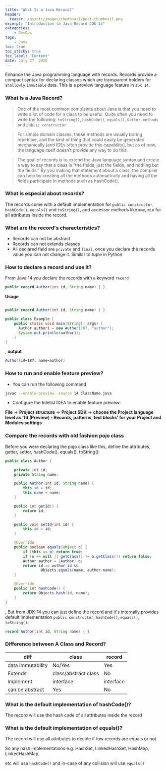 ```yaml
---
title: "What Is a Java Record?"
header:
  teaser: /assets/images/thumbnail/post-thumbnail.png
excerpt: "Introduction to Java Record JDK-14"
categories:
    - DevOps
tags:
    - Java
toc: true
toc_sticky: true
toc_label: "Content"
date: July 27, 2020
---
```



Enhance the Java programming language with records. Records provide a compact syntax for declaring classes which are transparent holders for `shallowly` `immutable` data. This is a preview language feature in `JDK 14`.

### What Is a Java Record? 

> One of the most common complaints about Java is that you need to write a lot of code for a class to be useful. Quite often you need to write the following: `toString()`, `hashCode()`, `equals()`, `Getter-methods` and `public constructor`

>For simple domain classes, these methods are usually boring, repetitive, and the kind of thing that could easily be generated mechanically (and IDEs often provide this capability), but as of now, the language itself doesn’t provide any way to do this.

>The goal of records is to extend the Java language syntax and create a way to say that a class is “the fields, just the fields, and nothing but the fields.” By you making that statement about a class, the compiler can help by creating all the methods automatically and having all the fields participate in methods such as hashCode().

### What is especial about records?

The records come with a default implementation for `public constructor`, `hashCode()`, `equals()` and `toString()`, and accessor methods like `max`, `min` for all attributes inside the record.

### What are the record's characteristics?

* Records can not be abstract
* Records can not extends classes
* All declared field are `private` and `final`, once you declare the records value you can not change it. Similar to tuple in Python


### How to declare a record and use it?

From Java 14 you declare the records with a keyword `record`

```java
public record Author(int id, String name) { }
```

**Usage**

```java

public record Author(int id, String name) { }

public class Example {
    public static void main(String[] args) {
      Author author1 = new Author(187, "author");
      System.out.println(author1);
    }
}
```

, **output**

```bash
Author[id=187, name=author]
```

### How to run and enable feature preview?

* You can run the following command

```bash
javac --enable-preview -source 14 ClassName.java
```

* Configure the IntelliJ IDEA to enable feature preview:

**File** &#8594; **Project structure** &#8594; **Project SDK** &#8594; **choose the Project language level as ‘14 (Preview) - Records, patterns, text blocks’ for your Project and Modules settings**

### Compare the records with old fashion pojo class

Before you were declaring the pojo class like this, define the attributes, getter, setter, hashCode(), equals(), toString():

```java
public class Author {

    private int id;
    private String name;

    public Author(int id, String name) {
        this.id = id;
        this.name = name;
    }

    public int getId() {
        return id;
    }

    public void setId(int id) {
        this.id = id;
    }

    @Override
    public boolean equals(Object o) {
        if (this == o) return true;
        if (o == null || getClass() != o.getClass()) return false;
        Author author = (Author) o;
        return id == author.id &&
                Objects.equals(name, author.name);
    }

    @Override
    public int hashCode() {
        return Objects.hash(id, name);
    }
}
```
, But from JDK-14 you can just define the record and it's internally provides default implementation `public constructor`, `hashCode()`, `equals()`, `toString()`:

```java
record Author(int id, String name) { }
```

### Difference between A Class and Record?

|diff|class|record|
|----|-----|------|
|data immutability|No/Yes|Yes|
|Extends|class/abstract class|No|
|Implement|interface|interface|
|can be abstract|Yes|No|

### What is the default implementation of hashCode()?

The record will use the hash code of all attributes inside the record

### What is the default implementation of equals()?

The record will use all attributes to decide if tow records are equals or not

So any hash implementations e.g. HashSet, LinkedHashSet, HashMap, LinkedHashMap,

etc will use `hashCode()` and in-case of any collision will use `equals()`
